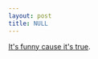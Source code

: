 ```yaml
---
layout: post
title: NULL
---
```


<a href="http://www.intellectualwhores.com/masterladder.html">It's funny cause it's true</a>.
